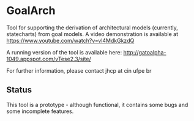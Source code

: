 GoalArch
========

Tool for supporting the derivation of architectural models (currently, statecharts) from goal models. A video demonstration is available at https://www.youtube.com/watch?v=vl4MdkGkzdQ

A running version of the tool is available here: http://gatoalpha-1049.appspot.com/vTese2.3/site/

For further information, please contact jhcp at cin ufpe br



## Status
This tool is a prototype - although functional, it contains some bugs and some incomplete features. 
